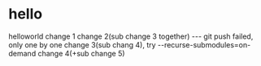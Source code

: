 # hello
helloworld
change 1
change 2(sub change 3 together) --- git push failed, only one by one
change 3(sub chang 4), try --recurse-submodules=on-demand
change 4(+sub change 5)
